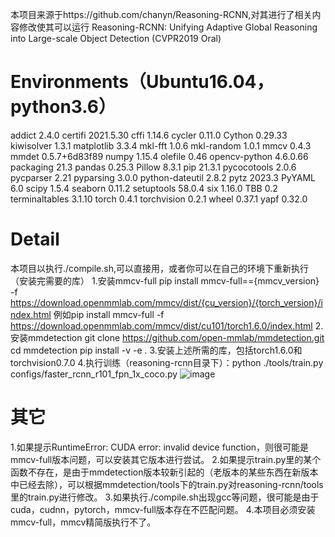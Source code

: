 本项目来源于https://github.com/chanyn/Reasoning-RCNN,对其进行了相关内容修改使其可以运行
Reasoning-RCNN: Unifying Adaptive Global Reasoning into Large-scale Object Detection (CVPR2019 Oral)
# Environments（Ubuntu16.04，python3.6）
addict          2.4.0
certifi         2021.5.30
cffi            1.14.6
cycler          0.11.0
Cython          0.29.33
kiwisolver      1.3.1
matplotlib      3.3.4
mkl-fft         1.0.6
mkl-random      1.0.1
mmcv            0.4.3
mmdet           0.5.7+6d83f89
numpy           1.15.4
olefile         0.46
opencv-python   4.6.0.66
packaging       21.3
pandas          0.25.3
Pillow          8.3.1
pip             21.3.1
pycocotools     2.0.6
pycparser       2.21
pyparsing       3.0.0
python-dateutil 2.8.2
pytz            2023.3
PyYAML          6.0
scipy           1.5.4
seaborn         0.11.2
setuptools      58.0.4
six             1.16.0
TBB             0.2
terminaltables  3.1.10
torch           0.4.1
torchvision     0.2.1
wheel           0.37.1
yapf            0.32.0
# Detail
本项目以执行./compile.sh,可以直接用，或者你可以在自己的环境下重新执行（安装完需要的库）
1.安装mmcv-full
pip install mmcv-full=={mmcv_version} -f https://download.openmmlab.com/mmcv/dist/{cu_version}/{torch_version}/index.html
例如pip install mmcv-full -f https://download.openmmlab.com/mmcv/dist/cu101/torch1.6.0/index.html
2.安装mmdetection
git clone https://github.com/open-mmlab/mmdetection.git
cd mmdetection
pip install -v -e .
3.安装上述所需的库，包括torch1.6.0和torchvision0.7.0
4.执行训练（reasoning-rcnn目录下）：python ./tools/train.py configs/faster_rcnn_r101_fpn_1x_coco.py
![image](https://user-images.githubusercontent.com/105783906/222872455-0e308d56-1cc9-4526-9be6-5139836906f0.png)
# 其它
1.如果提示RuntimeError: CUDA error: invalid device function，则很可能是mmcv-full版本问题，可以安装其它版本进行尝试。
2.如果提示train.py里的某个函数不存在，是由于mmdetection版本较新引起的（老版本的某些东西在新版本中已经去除），可以根据mmdetection/tools下的train.py对reasoning-rcnn/tools里的train.py进行修改。
3.如果执行./compile.sh出现gcc等问题，很可能是由于cuda，cudnn，pytorch，mmcv-full版本存在不匹配问题。
4.本项目必须安装mmcv-full，mmcv精简版执行不了。
